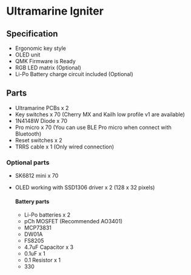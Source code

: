# Ultramarine Igniter

## Specification

- Ergonomic key style
- OLED unit
- QMK Firmware is Ready
- RGB LED matrix (Optional)
- Li-Po Battery charge circuit included (Optional)

## Parts

- Ultramarine PCBs x 2
- Key switches x 70 (Cherry MX and Kailh low profile v1 are available)
- 1N4148W Diode x 70
- Pro micro x 70 (You can use BLE Pro micro when connect with Bluetooth)
- Reset switches x 2
- TRRS cable x 1 (Only wired connection)

### Optional parts

- SK6812 mini x 70

- OLED working with SSD1306 driver x 2 (128 x 32 pixels)

  #### Battery parts

  - Li-Po batteries x 2 
  - pCh MOSFET (Recommended AO3401)
  - MCP73831
  - DW01A
  - FS8205
  - 4.7uF Capacitor x 3
  - 0.1uF x 1
  - 0.1 Resistor x 1
  - 330
